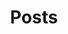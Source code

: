 ---
title : "Posts"
layout : tags
permalink: /tags/
author_profile: false
sidebar_main: true
sidebar:
    nav: "docs"
---